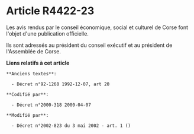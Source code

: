 # Article R4422-23

Les avis rendus par le conseil économique, social et culturel de Corse font l'objet d'une publication officielle.

Ils sont adressés au président du conseil exécutif et au président de l'Assemblée de Corse.

**Liens relatifs à cet article**

	**Anciens textes**:

	  - Décret n°92-1268 1992-12-07, art 20

	**Codifié par**:

	  - Décret n°2000-318 2000-04-07

	**Modifié par**:

	  - Décret n°2002-823 du 3 mai 2002 - art. 1 ()
